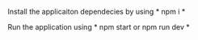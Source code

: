 
Install the applicaiton dependecies by using * npm i *

Run the application using * npm start or npm run dev *
